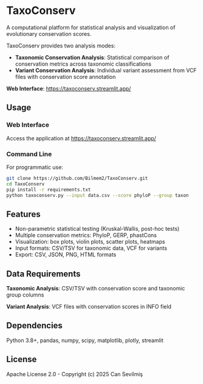# TaxoConserv

A computational platform for statistical analysis and visualization of evolutionary conservation scores.

TaxoConserv provides two analysis modes:
- **Taxonomic Conservation Analysis**: Statistical comparison of conservation metrics across taxonomic classifications
- **Variant Conservation Analysis**: Individual variant assessment from VCF files with conservation score annotation

**Web Interface**: https://taxoconserv.streamlit.app/

## Usage

### Web Interface
Access the application at https://taxoconserv.streamlit.app/

### Command Line
For programmatic use:
```bash
git clone https://github.com/Bilmem2/TaxoConserv.git
cd TaxoConserv
pip install -r requirements.txt
python taxoconserv.py --input data.csv --score phyloP --group taxon
```

## Features

- Non-parametric statistical testing (Kruskal-Wallis, post-hoc tests)
- Multiple conservation metrics: PhyloP, GERP, phastCons
- Visualization: box plots, violin plots, scatter plots, heatmaps
- Input formats: CSV/TSV for taxonomic data, VCF for variants
- Export: CSV, JSON, PNG, HTML formats

## Data Requirements

**Taxonomic Analysis**: CSV/TSV with conservation score and taxonomic group columns

**Variant Analysis**: VCF files with conservation scores in INFO field

## Dependencies

Python 3.8+, pandas, numpy, scipy, matplotlib, plotly, streamlit

## License

Apache License 2.0 - Copyright (c) 2025 Can Sevilmiş
